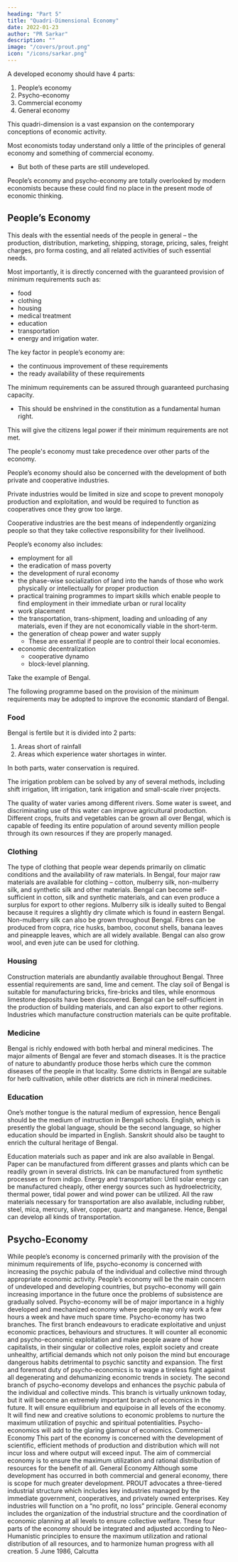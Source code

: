 ```yaml
---
heading: "Part 5"
title: "Quadri-Dimensional Economy"
date: 2022-01-23
author: "PR Sarkar"
description: ""
image: "/covers/prout.png"
icon: "/icons/sarkar.png"
---
```



A developed economy should have 4 parts:

1. People’s economy
2. Psycho-economy
3. Commercial economy
4. General economy

This quadri-dimension is a vast expansion on the contemporary conceptions of economic activity.

Most economists today understand only a little of the principles of general economy and something of commercial economy. 
- But both of these parts are still undeveloped. 

People’s economy and psycho-economy are totally overlooked by modern economists because these could find no place in the present mode of economic thinking.

## People’s Economy

This deals with the essential needs of the people in general
 – the production, distribution, marketing, shipping, storage, pricing, sales, freight charges, pro forma costing, and all related activities of such essential needs. 

 Most importantly, it is directly concerned with the guaranteed provision of minimum requirements such as:
 - food
 - clothing
 - housing
 - medical treatment
 - education
 - transportation
 - energy and irrigation water. 

The key factor in people’s economy are:
- the continuous improvement of these requirements 
- the ready availability of these requirements 

The minimum requirements can be assured through guaranteed purchasing capacity. 
- This should be enshrined in the constitution as a fundamental human right.

This will give the citizens legal power if their minimum requirements are not met. 

The people's economy <!-- will deal with minimum requirements and people’s subsistence problems, it --> must take precedence over other parts of the economy.

People’s economy should also be concerned with the development of both private and cooperative industries. 

Private industries would be limited in size and scope to prevent monopoly production and exploitation, and would be required to function as cooperatives once they grow too large. 

Cooperative industries are the best means of independently organizing people so that they take collective responsibility for their livelihood.

People’s economy also includes:
- employment for all
- the eradication of mass poverty
- the development of rural economy
- the phase-wise socialization of land into the hands of those who work physically or intellectually for proper production
- practical training programmes to impart skills which enable people to find employment in their immediate urban or rural locality
- work placement
- the transportation, trans-shipment, loading and unloading of any materials, even if they are not economically viable in the short-term.
- the generation of cheap power and water supply
  - These are essential if people are to control their local economies.
- economic decentralization
  - cooperative dynamo
  - block-level planning.

Take the example of Bengal. 

The following programme based on the provision of the minimum requirements may be adopted to improve the economic standard of Bengal.

### Food

Bengal is fertile but it is divided into 2 parts:

1. Areas short of rainfall
2. Areas which experience water shortages in winter. 

In both parts, water conservation is required. 

The irrigation problem can be solved by any of several methods, including shift irrigation, lift irrigation, tank irrigation and small-scale river projects. 

The quality of water varies among different rivers. Some water is sweet, and discriminating use of this water can improve agricultural production. Different crops, fruits and vegetables can be grown all over Bengal, which is capable of feeding its entire population of around seventy million people through its own resources if they are properly managed.

### Clothing

The type of clothing that people wear depends primarily on climatic conditions and the availability of raw materials. In Bengal, four major raw materials are available for clothing – cotton, mulberry silk, non-mulberry silk, and synthetic silk and other materials. Bengal can become self-sufficient in cotton, silk and synthetic materials, and can even produce a surplus for export to other regions. Mulberry silk is ideally suited to Bengal because it requires a slightly dry climate which is found in eastern Bengal. Non-mulberry silk can also be grown throughout Bengal. Fibres can be produced from copra, rice husks, bamboo, coconut shells, banana leaves and pineapple leaves, which are all widely available. Bengal can also grow wool, and even jute can be used for clothing.

### Housing

Construction materials are abundantly available throughout Bengal. Three essential requirements are sand, lime and cement. The clay soil of Bengal is suitable for manufacturing bricks, fire-bricks and tiles, while enormous limestone deposits have been discovered. Bengal can be self-sufficient in the production of building materials, and can also export to other regions. Industries which manufacture construction materials can be quite profitable.

### Medicine

Bengal is richly endowed with both herbal and mineral medicines. The major ailments of Bengal are fever and stomach diseases. It is the practice of nature to abundantly produce those herbs which cure the common diseases of the people in that locality. Some districts in Bengal are suitable for herb cultivation, while other districts are rich in mineral medicines.

### Education

One’s mother tongue is the natural medium of expression, hence Bengali should be the medium of instruction in Bengali schools. English, which is presently the global language, should be the second language, so higher education should be imparted in English. Sanskrit should also be taught to enrich the cultural heritage of Bengal.

Education materials such as paper and ink are also available in Bengal. Paper can be manufactured from different grasses and plants which can be readily grown in several districts. Ink can be manufactured from synthetic processes or from indigo.
Energy and transportation: Until solar energy can be manufactured cheaply, other energy sources such as hydroelectricity, thermal power, tidal power and wind power can be utilized. All the raw materials necessary for transportation are also available, including rubber, steel, mica, mercury, silver, copper, quartz and manganese. Hence, Bengal can develop all kinds of transportation.


## Psycho-Economy

While people’s economy is concerned primarily with the provision of the minimum requirements of life, psycho-economy is concerned with increasing the psychic pabula of the individual and collective mind through appropriate economic activity. People’s economy will be the main concern of undeveloped and developing countries, but psycho-economy will gain increasing importance in the future once the problems of subsistence are gradually solved. Psycho-economy will be of major importance in a highly developed and mechanized economy where people may only work a few hours a week and have much spare time.
Psycho-economy has two branches. The first branch endeavours to eradicate exploitative and unjust economic practices, behaviours and structures. It will counter all economic and psycho-economic exploitation and make people aware of how capitalists, in their singular or collective roles, exploit society and create unhealthy, artificial demands which not only poison the mind but encourage dangerous habits detrimental to psychic sanctity and expansion. The first and foremost duty of psycho-economics is to wage a tireless fight against all degenerating and dehumanizing economic trends in society.
The second branch of psycho-economy develops and enhances the psychic pabula of the individual and collective minds. This branch is virtually unknown today, but it will become an extremely important branch of economics in the future. It will ensure equilibrium and equipoise in all levels of the economy. It will find new and creative solutions to economic problems to nurture the maximum utilization of psychic and spiritual potentialities. Psycho-economics will add to the glaring glamour of economics.
Commercial Economy
This part of the economy is concerned with the development of scientific, efficient methods of production and distribution which will not incur loss and where output will exceed input. The aim of commercial economy is to ensure the maximum utilization and rational distribution of resources for the benefit of all.
General Economy
Although some development has occurred in both commercial and general economy, there is scope for much greater development.
PROUT advocates a three-tiered industrial structure which includes key industries managed by the immediate government, cooperatives, and privately owned enterprises. Key industries will function on a “no profit, no loss” principle. General economy includes the organization of the industrial structure and the coordination of economic planning at all levels to ensure collective welfare.
These four parts of the economy should be integrated and adjusted according to Neo-Humanistic principles to ensure the maximum utilization and rational distribution of all resources, and to harmonize human progress with all creation.
5 June 1986, Calcutta

<!-- Published in: 
A Few Problems Solved Part 7
Prout in a Nutshell Part 12 [a compilation]
Proutist Economics [a compilation]
Chapter 6Previous chapter: Quadri-Dimensional EconomyNext chapter: Keep Money Rolling -- Section BBeginning of book	Prout in a Nutshell Part 12 [a compilation]
Keep Money Rolling – Section A
Published in: 
Prout in a Nutshell Part 12 [a compilation]
Proutist Economics [a compilation]
Notes:
Shabda Cayaniká Part 4
 -->

